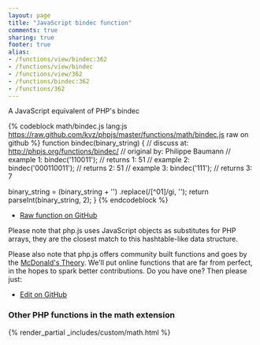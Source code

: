 ```yaml
---
layout: page
title: "JavaScript bindec function"
comments: true
sharing: true
footer: true
alias:
- /functions/view/bindec:362
- /functions/view/bindec
- /functions/view/362
- /functions/bindec:362
- /functions/362
---
```

<!-- Generated by Rakefile:build -->
A JavaScript equivalent of PHP's bindec

{% codeblock math/bindec.js lang:js https://raw.github.com/kvz/phpjs/master/functions/math/bindec.js raw on github %}
function bindec(binary_string) {
  //  discuss at: http://phpjs.org/functions/bindec/
  // original by: Philippe Baumann
  //   example 1: bindec('110011');
  //   returns 1: 51
  //   example 2: bindec('000110011');
  //   returns 2: 51
  //   example 3: bindec('111');
  //   returns 3: 7

  binary_string = (binary_string + '')
    .replace(/[^01]/gi, '');
  return parseInt(binary_string, 2);
}
{% endcodeblock %}

 - [Raw function on GitHub](https://github.com/kvz/phpjs/blob/master/functions/math/bindec.js)

Please note that php.js uses JavaScript objects as substitutes for PHP arrays, they are 
the closest match to this hashtable-like data structure. 

Please also note that php.js offers community built functions and goes by the 
[McDonald's Theory](https://medium.com/what-i-learned-building/9216e1c9da7d). We'll put online 
functions that are far from perfect, in the hopes to spark better contributions. 
Do you have one? Then please just: 

 - [Edit on GitHub](https://github.com/kvz/phpjs/edit/master/functions/math/bindec.js)


### Other PHP functions in the math extension
{% render_partial _includes/custom/math.html %}
